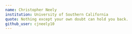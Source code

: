 ```yaml
---
name: Christopher Neely
institution: University of Southern California
quote: Nothing except your own doubt can hold you back.
github_user: cjneely10
---
```

